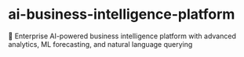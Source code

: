 # ai-business-intelligence-platform
🤖 Enterprise AI-powered business intelligence platform with advanced analytics, ML forecasting, and natural language querying
